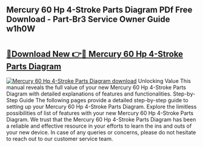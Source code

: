 ## Mercury 60 Hp 4-Stroke Parts Diagram PDf Free Download - Part-Br3 Service Owner Guide w1h0W

# <h2><a href="http://dfie0v.blite.top/?on=Mercury+60+Hp+4-Stroke+Parts+Diagram">🔗Download New 👉🔴 Mercury 60 Hp 4-Stroke Parts Diagram</a></h2>

[![Mercury 60 Hp 4-Stroke Parts Diagram download](https://i.imgur.com/lujVjoI.png)](http://dfie0v.blite.top/?on=Mercury+60+Hp+4-Stroke+Parts+Diagram)
Unlocking Value This manual reveals the full value of your new Mercury 60 Hp 4-Stroke Parts Diagram with detailed explanations of features and functionalities. Step-by-Step Guide The following pages provide a detailed step-by-step guide to setting up your Mercury 60 Hp 4-Stroke Parts Diagram. Explore the limitless possibilities of list of features with your new Mercury 60 Hp 4-Stroke Parts Diagram. We trust that the Mercury 60 Hp 4-Stroke Parts Diagram has been a reliable and effective resource in your efforts to learn the ins and outs of your new device. In case of any queries or concerns, please do not hesitate to reach out to our customer service team.
